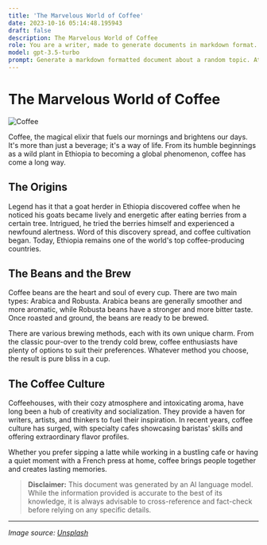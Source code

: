 ```yaml
---
title: 'The Marvelous World of Coffee'
date: 2023-10-16 05:14:48.195943
draft: false
description: The Marvelous World of Coffee
role: You are a writer, made to generate documents in markdown format. It is very important that all of the documents you generate are in valid markdown format.
model: gpt-3.5-turbo
prompt: Generate a markdown formatted document about a random topic. At the bottom, include a disclaimer explaining that the document was generated by you. The first line of the document should be the title. Make sure that the entire document is in proper markdown format, using a mix of various tags to make the document visually appealing.
---
```


# The Marvelous World of Coffee

![Coffee](https://images.unsplash.com/photo-1551598873-eeab5fcf0122)

Coffee, the magical elixir that fuels our mornings and brightens our days. It's more than just a beverage; it's a way of life. From its humble beginnings as a wild plant in Ethiopia to becoming a global phenomenon, coffee has come a long way.

## The Origins

Legend has it that a goat herder in Ethiopia discovered coffee when he noticed his goats became lively and energetic after eating berries from a certain tree. Intrigued, he tried the berries himself and experienced a newfound alertness. Word of this discovery spread, and coffee cultivation began. Today, Ethiopia remains one of the world's top coffee-producing countries.

## The Beans and the Brew

Coffee beans are the heart and soul of every cup. There are two main types: Arabica and Robusta. Arabica beans are generally smoother and more aromatic, while Robusta beans have a stronger and more bitter taste. Once roasted and ground, the beans are ready to be brewed.

There are various brewing methods, each with its own unique charm. From the classic pour-over to the trendy cold brew, coffee enthusiasts have plenty of options to suit their preferences. Whatever method you choose, the result is pure bliss in a cup.

## The Coffee Culture

Coffeehouses, with their cozy atmosphere and intoxicating aroma, have long been a hub of creativity and socialization. They provide a haven for writers, artists, and thinkers to fuel their inspiration. In recent years, coffee culture has surged, with specialty cafes showcasing baristas' skills and offering extraordinary flavor profiles.

Whether you prefer sipping a latte while working in a bustling cafe or having a quiet moment with a French press at home, coffee brings people together and creates lasting memories.

> **Disclaimer:** This document was generated by an AI language model. While the information provided is accurate to the best of its knowledge, it is always advisable to cross-reference and fact-check before relying on any specific details.

---

*Image source: [Unsplash](https://unsplash.com/photos/YO9EJ4thGis)*